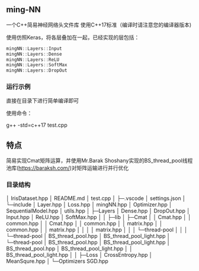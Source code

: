## ming-NN

一个C++简易神经网络头文件库
使用C++17标准（编译时请注意您的编译器版本)


使用仿照Keras，将各层叠加在一起，已经实现的层包括：

```cpp
mingNN::Layers::Input
mingNN::Layers::Dense
mingNN::Layers::ReLU
mingNN::Layers::SoftMax
mingNN::Layers::DropOut
```

### 运行示例

直接在目录下进行简单编译即可

使用命令：

g++ -std\=c++17 test.cpp

## 特点

简易实现Cmat矩阵运算，并使用Mr.Barak Shoshany实现的BS\_thread\_pool线程池库(<https://baraksh.com/>)对矩阵运输进行并行优化

### 目录结构

│  IrisDataset.hpp
│  README.md
│  test.cpp
│
├─.vscode
│      settings.json
│
└─include
    │  Layer.hpp
    │  Loss.hpp
    │  mingNN.hpp
    │  Optimizer.hpp
    │  SequentialModel.hpp
    │  utils.hpp
    │
    ├─Layers
    │      Dense.hpp
    │      DropOut.hpp
    │      Input.hpp
    │      ReLU.hpp
    │      SoftMax.hpp
    │
    │
    ├─lib
    │  ├─Cmat
    │  │      Cmat.hpp
    │  │      common.hpp
    │  │      Cmat.hpp
    │  │      common.hpp
    │  │      matrix.hpp
    │  │      common.hpp
    │  │      matrix.hpp
    │  │
    │  │      matrix.hpp
    │  │
    │  └─thread-pool
    │  │
    │  └─thread-pool
    │          BS_thread_pool.hpp
    │          BS_thread_pool_light.hpp
    │  └─thread-pool
    │          BS_thread_pool.hpp
    │          BS_thread_pool_light.hpp
    │          BS_thread_pool.hpp
    │          BS_thread_pool_light.hpp
    │
    │          BS_thread_pool_light.hpp
    │
    │
    ├─Loss
    │      CrossEntropy.hpp
    │      MeanSqure.hpp
    │
    └─Optimizers
            SGD.hpp
